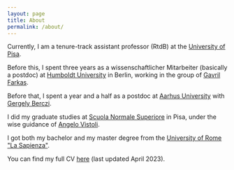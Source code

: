 ```yaml
---
layout: page
title: About
permalink: /about/
---
```


Currently, I am a tenure-track assistant professor (RtdB) at the [University of Pisa](https://www.dm.unipi.it/).

Before this, I spent three years as a wissenschaftlicher Mitarbeiter (basically a postdoc) at [Humboldt University](https://www.mathematik.hu-berlin.de/en) in Berlin, working in the group of [Gavril Farkas](https://www.mathematik.hu-berlin.de/~farkas/). 

Before that, I spent a year and a half as a postdoc at [Aarhus University](https://math.au.dk/en/) with [Gergely Berczi](https://sites.google.com/view/gergely-berczi/home).

I did my graduate studies at [Scuola Normale Superiore](https://www.sns.it/en) in Pisa, under the wise guidance of [Angelo Vistoli](http://homepage.sns.it/vistoli/).

I got both my bachelor and my master degree from the [University of Rome "La Sapienza"](https://www.mat.uniroma1.it/en).

You can find my full CV [here](CV.pdf) (last updated April 2023).

